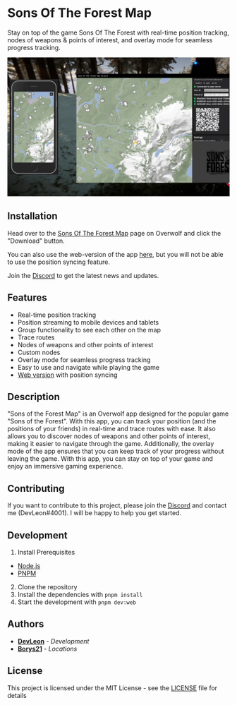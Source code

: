 # Sons Of The Forest Map

Stay on top of the game Sons Of The Forest with real-time position tracking, nodes of weapons & points of interest, and overlay mode for seamless progress tracking.

![](/assets/screenshot2.jpg)

## Installation

Head over to the [Sons Of The Forest Map](https://www.overwolf.com/app/Leon_Machens-Sons_Of_The_Forest_Map) page on Overwolf and click the "Download" button.

You can also use the web-version of the app [here](https://sotf.th.gl), but you will not be able to use the position syncing feature.

Join the [Discord](https://discord.com/invite/NTZu8Px) to get the latest news and updates.

## Features

- Real-time position tracking
- Position streaming to mobile devices and tablets
- Group functionality to see each other on the map
- Trace routes
- Nodes of weapons and other points of interest
- Custom nodes
- Overlay mode for seamless progress tracking
- Easy to use and navigate while playing the game
- [Web version](https://sotf.th.gl) with position syncing

## Description

"Sons of the Forest Map" is an Overwolf app designed for the popular game "Sons of the Forest". With this app, you can track your position (and the positions of your friends) in real-time and trace routes with ease. It also allows you to discover nodes of weapons and other points of interest, making it easier to navigate through the game. Additionally, the overlay mode of the app ensures that you can keep track of your progress without leaving the game. With this app, you can stay on top of your game and enjoy an immersive gaming experience.

## Contributing

If you want to contribute to this project, please join the [Discord](https://discord.com/invite/NTZu8Px) and contact me (DevLeon#4001). I will be happy to help you get started.

## Development

1. Install Prerequisites

- [Node.js](https://nodejs.org/en/)
- [PNPM](https://pnpm.js.org/en/installation)

2. Clone the repository
3. Install the dependencies with `pnpm install`
4. Start the development with `pnpm dev:web`

## Authors

- **[DevLeon](https://github.com/lmachens)** - _Development_
- **[Borys21](https://github.com/Borys21)** - _Locations_

## License

This project is licensed under the MIT License - see the [LICENSE](LICENSE) file for details
